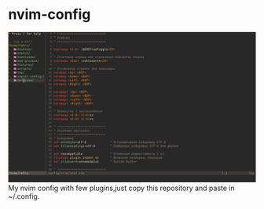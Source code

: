 # nvim-config
![](https://github.com/retrovisionagain/nvim-config/blob/main/simple-gruvbox-nvim.png)
My nvim config with few plugins,just copy this repository and paste in ~/.config.
